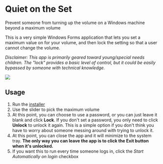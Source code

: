 # Quiet on the Set
Prevent someone from turning up the volume on a Windows machine beyond a maximum volume

This is a very simple Windows Forms application that lets you set a maximum value on for your volume, and then lock the setting so that a user cannot change the volume.

*Disclaimer: This app is primarily geared toward young/special needs children. The "lock" provides a basic level of control, but it could be easily bypassed by someone with technical knowledge.*

![](http://i.imgur.com/ClLeMbH.png)

## Usage ##
1. Run the [installer](https://s3.amazonaws.com/calvinware-installer/quiet-on-the-set-setup.exe)
2. Use the slider to pick the maximum volume
3. At this point, you can choose to use a password, or you can just leave it blank and click **Lock**. If you don't set a password, you only need to click **Unlock** to unlock it again. This is a simple option if you don't think you have to worry about someone messing around with trying to unlock it.
4. At this point, you can close the app and it will minimize to the system tray. **The only way you can leave the app is to click the Exit button when it's unlocked.**
5. If you want this to run every time someone logs in, click the *Start Automatically on login* checkbox
